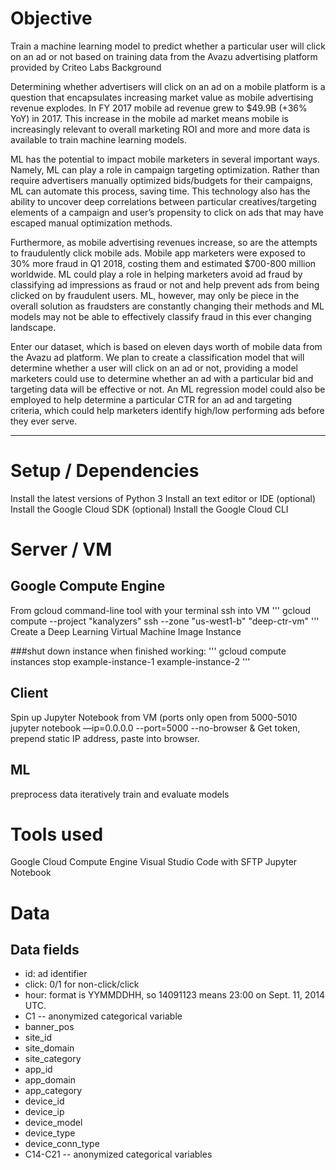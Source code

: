 # Objective
Train a machine learning model to predict whether a particular user will click on an ad or not based on training data from the Avazu advertising platform provided by Criteo Labs 
Background

Determining whether advertisers will click on an ad on a mobile platform is a question that encapsulates increasing market value as mobile advertising revenue explodes. In FY 2017 mobile ad revenue grew to $49.9B (+36% YoY) in 2017. This increase in the mobile ad market means mobile is increasingly relevant to overall marketing ROI and more and more data is available to train machine learning models. 

ML has the potential to impact mobile marketers in several important ways. Namely, ML can play a role in campaign targeting optimization. Rather than require advertisers manually optimized bids/budgets for their campaigns, ML can automate this process, saving time.  This technology also has the ability to uncover deep correlations between particular creatives/targeting elements of a campaign and user’s propensity to click on ads that may have escaped manual optimization methods.

Furthermore, as mobile advertising revenues increase, so are the attempts to fraudulently click  mobile ads. Mobile app marketers were exposed to 30% more fraud in Q1 2018, costing them and estimated $700-800 million worldwide. ML could play a role in helping marketers avoid ad fraud by classifying ad impressions as fraud or not and help prevent ads from being clicked on by fraudulent users. ML, however, may only be piece in the overall solution as fraudsters are constantly changing their methods and ML models may not be able to effectively classify fraud in this ever changing landscape. 

Enter our dataset, which is based on eleven days worth of mobile data from the Avazu ad platform. We plan to create a classification model that will determine whether a user will click on an ad or not,  providing a model marketers could use to determine whether an ad with a particular bid and targeting data will be effective or not. An ML regression model could also be employed to help determine a particular CTR for an ad and targeting criteria, which could help marketers identify high/low performing ads before they ever serve.

--------------------------------------

# Setup / Dependencies
Install the latest versions of Python 3
Install an text editor or IDE (optional)
Install the Google Cloud SDK (optional)
Install the Google Cloud CLI

# Server / VM
## Google Compute Engine 
From gcloud command-line tool with your terminal ssh into VM
'''
gcloud compute --project "kanalyzers" ssh --zone "us-west1-b" "deep-ctr-vm"
'''
Create a Deep Learning Virtual Machine Image Instance 

###shut down instance when finished working:
'''
gcloud compute instances stop example-instance-1 example-instance-2
'''
## Client
Spin up Jupyter Notebook from VM (ports only open from 5000-5010
jupyter notebook —ip=0.0.0.0 --port=5000 --no-browser &
Get token, prepend static IP address, paste into browser. 

## ML
preprocess data
iteratively train and evaluate models

# Tools used
Google Cloud Compute Engine
Visual Studio Code with SFTP
Jupyter Notebook

# Data
## Data fields
 - id: ad identifier
 - click: 0/1 for non-click/click
 - hour: format is YYMMDDHH, so 14091123 means 23:00 on Sept. 11, 2014 UTC.
 - C1 -- anonymized categorical variable
 - banner_pos
 - site_id
 - site_domain
 - site_category
 - app_id
 - app_domain
 - app_category
 - device_id
 - device_ip
 - device_model
 - device_type
 - device_conn_type
 - C14-C21 -- anonymized categorical variables
